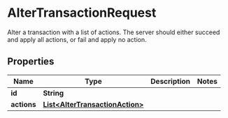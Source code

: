 

# AlterTransactionRequest

Alter a transaction with a list of actions. The server should either succeed and apply all actions, or fail and apply no action. 

## Properties

| Name | Type | Description | Notes |
|------------ | ------------- | ------------- | -------------|
|**id** | **String** |  |  |
|**actions** | [**List&lt;AlterTransactionAction&gt;**](AlterTransactionAction.md) |  |  |



